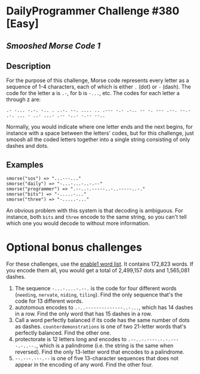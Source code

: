 # DailyProgrammer Challenge #380 [Easy]
## *Smooshed Morse Code 1*

## Description

For the purpose of this challenge, Morse code represents every letter as a sequence of 1-4 characters, each of which is either `.` (dot) or `-` (dash). The code for the letter a is `.-`, for b is `-...`, etc. The codes for each letter a through z are:

`.- -... -.-. -.. . ..-. --. .... .. .--- -.- .-.. -- -. --- .--. --.- .-. ... - ..- ...- .-- -..- -.-- --..`

Normally, you would indicate where one letter ends and the next begins, for instance with a space between the letters' codes, but for this challenge, just smoosh all the coded letters together into a single string consisting of only dashes and dots.

## Examples

```
smorse("sos") => "...---..."
smorse("daily") => "-...-...-..-.--"
smorse("programmer") => ".--..-.-----..-..-----..-."
smorse("bits") => "-.....-..."
smorse("three") => "-.....-..."
```

An obvious problem with this system is that decoding is ambiguous. For instance, both `bits` and `three` encode to the same string, so you can't tell which one you would decode to without more information.

# Optional bonus challenges

For these challenges, use the [enable1 word list](https://raw.githubusercontent.com/dolph/dictionary/master/enable1.txt). It contains 172,823 words. If you encode them all, you would get a total of 2,499,157 dots and 1,565,081 dashes.
1. The sequence `-...-....-.--.` is the code for four different words (`needing`, `nervate`, `niding`, `tiling`). Find the only sequence that's the code for 13 different words.
2. autotomous encodes to `.-..--------------..-...`, which has 14 dashes in a row. Find the only word that has 15 dashes in a row.
3. Call a word perfectly balanced if its code has the same number of dots as dashes. `counterdemonstrations` is one of two 21-letter words that's perfectly balanced. Find the other one.
4. protectorate is 12 letters long and encodes to `.--..-.----.-.-.----.-..--.`, which is a palindrome (i.e. the string is the same when reversed). Find the only 13-letter word that encodes to a palindrome.
5. `--.---.---.--` is one of five 13-character sequences that does not appear in the encoding of any word. Find the other four.
